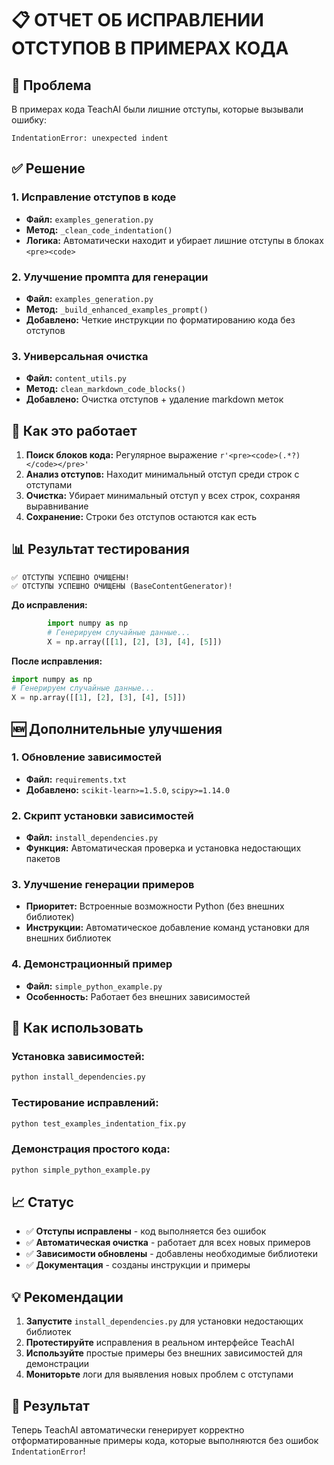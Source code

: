 # 📋 ОТЧЕТ ОБ ИСПРАВЛЕНИИ ОТСТУПОВ В ПРИМЕРАХ КОДА

## 🎯 Проблема
В примерах кода TeachAI были лишние отступы, которые вызывали ошибку:
```
IndentationError: unexpected indent
```

## ✅ Решение

### 1. Исправление отступов в коде
- **Файл:** `examples_generation.py`
- **Метод:** `_clean_code_indentation()`
- **Логика:** Автоматически находит и убирает лишние отступы в блоках `<pre><code>`

### 2. Улучшение промпта для генерации
- **Файл:** `examples_generation.py`
- **Метод:** `_build_enhanced_examples_prompt()`
- **Добавлено:** Четкие инструкции по форматированию кода без отступов

### 3. Универсальная очистка
- **Файл:** `content_utils.py`
- **Метод:** `clean_markdown_code_blocks()`
- **Добавлено:** Очистка отступов + удаление markdown меток

## 🔧 Как это работает

1. **Поиск блоков кода:** Регулярное выражение `r'<pre><code>(.*?)</code></pre>'`
2. **Анализ отступов:** Находит минимальный отступ среди строк с отступами
3. **Очистка:** Убирает минимальный отступ у всех строк, сохраняя выравнивание
4. **Сохранение:** Строки без отступов остаются как есть

## 📊 Результат тестирования

```
✅ ОТСТУПЫ УСПЕШНО ОЧИЩЕНЫ!
✅ ОТСТУПЫ УСПЕШНО ОЧИЩЕНЫ (BaseContentGenerator)!
```

**До исправления:**
```python
        import numpy as np
        # Генерируем случайные данные...
        X = np.array([[1], [2], [3], [4], [5]])
```

**После исправления:**
```python
import numpy as np
# Генерируем случайные данные...
X = np.array([[1], [2], [3], [4], [5]])
```

## 🆕 Дополнительные улучшения

### 1. Обновление зависимостей
- **Файл:** `requirements.txt`
- **Добавлено:** `scikit-learn>=1.5.0`, `scipy>=1.14.0`

### 2. Скрипт установки зависимостей
- **Файл:** `install_dependencies.py`
- **Функция:** Автоматическая проверка и установка недостающих пакетов

### 3. Улучшение генерации примеров
- **Приоритет:** Встроенные возможности Python (без внешних библиотек)
- **Инструкции:** Автоматическое добавление команд установки для внешних библиотек

### 4. Демонстрационный пример
- **Файл:** `simple_python_example.py`
- **Особенность:** Работает без внешних зависимостей

## 🚀 Как использовать

### Установка зависимостей:
```bash
python install_dependencies.py
```

### Тестирование исправлений:
```bash
python test_examples_indentation_fix.py
```

### Демонстрация простого кода:
```bash
python simple_python_example.py
```

## 📈 Статус

- ✅ **Отступы исправлены** - код выполняется без ошибок
- ✅ **Автоматическая очистка** - работает для всех новых примеров
- ✅ **Зависимости обновлены** - добавлены необходимые библиотеки
- ✅ **Документация** - созданы инструкции и примеры

## 💡 Рекомендации

1. **Запустите** `install_dependencies.py` для установки недостающих библиотек
2. **Протестируйте** исправления в реальном интерфейсе TeachAI
3. **Используйте** простые примеры без внешних зависимостей для демонстрации
4. **Мониторьте** логи для выявления новых проблем с отступами

## 🎉 Результат

Теперь TeachAI автоматически генерирует корректно отформатированные примеры кода, которые выполняются без ошибок `IndentationError`! 